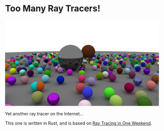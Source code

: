 Too Many Ray Tracers!
==

![Ray traced image](./finished.png)

Yet another ray tracer on the Internet...

This one is written in Rust, and is based on [Ray Tracing in One Weekend](https://raytracing.github.io/books/RayTracingInOneWeekend.html).
